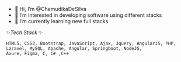 - 👋 Hi, I’m @ChamudikaDeSilva
- 👀 I’m interested in developing software using different stacks
- 🌱 I’m currently learning new full stacks


 ✨*Tech Stack* ✨ 
 
    HTML5, CSS3, Bootstrap, JavaScript, Ajax, Jquery, AngularJS, PHP, Laravel, MySQL, Apache, Angular, Springboot, NodeJS,
    Axure, Figma, C, C# ,C++
